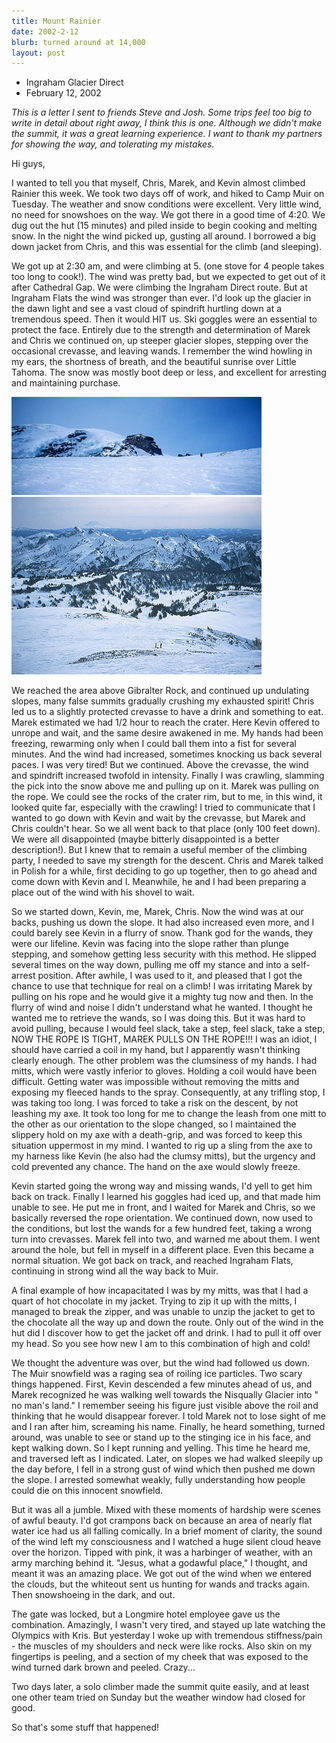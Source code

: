 ```yaml
---
title: Mount Rainier
date: 2002-2-12
blurb: turned around at 14,000
layout: post
---
```


* Ingraham Glacier Direct
* February 12, 2002

*This is a letter I sent to friends Steve and Josh. Some trips feel too
big to write in detail about right away, I think this is one. Although we
didn't make the summit, it was a great learning experience. I want to thank my
partners for showing the way, and tolerating my mistakes.*


Hi guys,


I wanted to tell you that myself, 
Chris, 
Marek, and Kevin almost climbed
Rainier this week. We took two days off of work, and hiked to Camp Muir on
Tuesday. The weather and snow conditions were excellent. Very little wind, no
need for snowshoes on the way. We got there in a good time of 4:20. We dug out
the hut (15 minutes) and piled inside to begin cooking and melting snow. In the
night the wind picked up, gusting all around. I borrowed a big down jacket from
Chris, and this was essential for the climb (and sleeping).


We got up at 2:30 am, and were climbing at 5. (one stove for 4 people takes
too long to cook!). The wind was pretty bad, but we expected to get out of it
after Cathedral Gap. We were climbing the Ingraham Direct route. But at
Ingraham Flats the wind was stronger than ever. I'd look up the glacier in the
dawn light and see a vast cloud of spindrift hurtling down at a tremendous
speed. Then it would HIT us. Ski goggles were an essential to protect the face.
Entirely due to the strength and determination of Marek and Chris we continued
on, up steeper glacier slopes, stepping over the occasional crevasse, and
leaving wands. I remember the wind howling in my ears, the shortness of breath,
and the beautiful sunrise over Little Tahoma. The snow was mostly boot deep or
less, and excellent for arresting and maintaining purchase.

![On the way to Camp Muir](images/muirsnow.jpg)
![Looking back at the Tatoosh Range](images/paradise.jpg)


We reached the area above Gibralter Rock, and continued up undulating
slopes, many false summits gradually crushing my exhausted spirit! Chris led us
to a slightly protected crevasse to have a drink and something to eat. Marek
estimated we had 1/2 hour to reach the crater. Here Kevin offered to unrope and
wait, and the same desire awakened in me. My hands had been freezing, rewarming
only when I could ball them into a fist for several minutes. And the wind had
increased, sometimes knocking us back several paces. I was very tired! But we
continued. Above the crevasse, the wind and spindrift increased twofold in
intensity. Finally I was crawling, slamming the pick into the snow above me and
pulling up on it. Marek was pulling on the rope. We could see the rocks of the
crater rim, but to me, in this wind, it looked quite far, especially with the
crawling! I tried to communicate that I wanted to go down with Kevin and wait
by the crevasse, but Marek and Chris couldn't hear. So we all went back to that
place (only 100 feet down). We were all disappointed (maybe bitterly
disappointed is a better description!). But I knew that to remain a useful
member of the climbing party, I needed to save my strength for the descent.
Chris and Marek talked in Polish for a while, first deciding to go up together,
then to go ahead and come down with Kevin and I. Meanwhile, he and I had been
preparing a place out of the wind with his shovel to wait.


So we started down, Kevin, me, Marek, Chris. Now the wind was at our backs,
pushing us down the slope. It had also increased even more, and I could barely
see Kevin in a flurry of snow. Thank god for the wands, they were our lifeline.
Kevin was facing into the slope rather than plunge stepping, and somehow
getting less security with this method. He slipped several times on the way
down, pulling me off my stance and into a self-arrest position. After awhile, I
was used to it, and pleased that I got the chance to use that technique for
real on a climb! I was irritating Marek by pulling on his rope and he would
give it a mighty tug now and then. In the flurry of wind and noise I didn't
understand what he wanted. I thought he wanted me to retrieve the wands, so I
was doing this. But it was hard to avoid pulling, because I would feel slack,
take a step, feel slack, take a step, NOW THE ROPE IS TIGHT, MAREK PULLS ON THE
ROPE!!! I was an idiot, I should have carried a coil in my hand, but I
apparently wasn't thinking clearly enough. The other problem was the clumsiness
of my hands. I had mitts, which were vastly inferior to gloves. Holding a coil
would have been difficult. Getting water was impossible without removing the
mitts and exposing my fleeced hands to the spray. Consequently, at any trifling
stop, I was taking too long. I was forced to take a risk on the descent, by not
leashing my axe. It took too long for me to change the leash from one mitt to
the other as our orientation to the slope changed, so I maintained the slippery
hold on my axe with a death-grip, and was forced to keep this situation
uppermost in my mind. I wanted to rig up a sling from the axe to my harness
like Kevin (he also had the clumsy mitts), but the urgency and cold prevented
any chance. The hand on the axe would slowly freeze.


Kevin started going the wrong way and missing wands, I'd yell to get him
back on track. Finally I learned his goggles had iced up, and that made him
unable to see. He put me in front, and I waited for Marek and Chris, so we
basically reversed the rope orientation. We continued down, now used to the
conditions, but lost the wands for a few hundred feet, taking a wrong turn into
crevasses. Marek fell into two, and warned me about them. I went around the
hole, but fell in myself in a different place. Even this became a normal
situation. We got back on track, and reached Ingraham Flats, continuing in
strong wind all the way back to Muir.


A final example of how incapacitated I was by my mitts, was that I had a
quart of hot chocolate in my jacket. Trying to zip it up with the mitts, I
managed to break the zipper, and was unable to unzip the jacket to get to the
chocolate all the way up and down the route. Only out of the wind in the hut
did I discover how to get the jacket off and drink. I had to pull it off over
my head. So you see how new I am to this combination of high and cold!


We thought the adventure was over, but the wind had followed us down. The
Muir snowfield was a raging sea of roiling ice particles. Two scary things
happened. First, Kevin descended a few minutes ahead of us, and Marek
recognized he was walking well towards the Nisqually Glacier into "
no man's
land." I remember seeing his figure just visible above the roil and thinking
that he would disappear forever. I told Marek not to lose sight of me and I ran
after him, screaming his name. Finally, he heard something, turned around, was
unable to see or stand up to the stinging ice in his face, and kept walking
down. So I kept running and yelling. This time he heard me, and traversed left
as I indicated. Later, on slopes we had walked sleepily up the day before, I
fell in a strong gust of wind which then pushed me down the slope. I arrested
somewhat weakly, fully understanding how people could die on this innocent
snowfield.


But it was all a jumble. Mixed with these moments of hardship were scenes of
awful beauty. I'd got crampons back on because an area of nearly flat water ice
had us all falling comically. In a brief moment of clarity, the sound of the
wind left my consciousness and I watched a huge silent cloud heave over the
horizon. Tipped with pink, it was a harbinger of weather, with an army marching
behind it. "Jesus, what a godawful place," I thought, and meant it was an
amazing place. We got out of the wind when we entered the clouds, but the
whiteout sent us hunting for wands and tracks again. Then snowshoeing in the
dark, and out.


The gate was locked, but a Longmire hotel employee gave us the combination.
Amazingly, I wasn't very tired, and stayed up late watching the Olympics with
Kris. But yesterday I woke up with tremendous stiffness/pain - the muscles of
my shoulders and neck were like rocks. Also skin on my fingertips is peeling,
and a section of my cheek that was exposed to the wind turned dark brown and
peeled. Crazy...


Two days later, a solo climber made the summit quite easily, and at least
one other team tried on Sunday but the weather window had closed for good.


So that's some stuff that happened!




